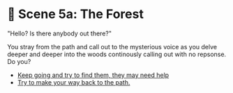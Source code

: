 # 🌳 Scene 5a: The Forest

"Hello? Is there anybody out there?"

You stray from the path and call out to the mysterious voice as you delve deeper and deeper into the woods continously calling out with no repsonse. Do you?

-   [Keep going and try to find them, they may need help](.S-scene5END)
-   [Try to make your way back to the path.](.S-scene5End)
